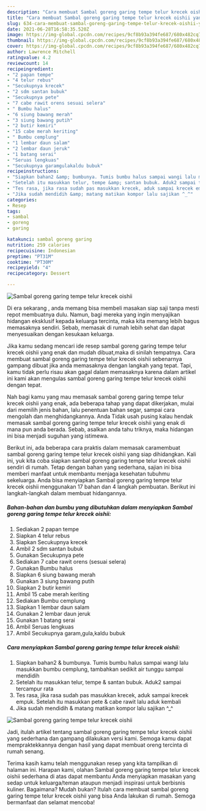 ```yaml
---
description: "Cara membuat Sambal goreng garing tempe telur krecek oishii yang lezat dan Mudah Dibuat"
title: "Cara membuat Sambal goreng garing tempe telur krecek oishii yang lezat dan Mudah Dibuat"
slug: 634-cara-membuat-sambal-goreng-garing-tempe-telur-krecek-oishii-yang-lezat-dan-mudah-dibuat
date: 2021-06-28T16:58:35.520Z
image: https://img-global.cpcdn.com/recipes/9cf8b93a394fe687/680x482cq70/sambal-goreng-garing-tempe-telur-krecek-oishii-foto-resep-utama.jpg
thumbnail: https://img-global.cpcdn.com/recipes/9cf8b93a394fe687/680x482cq70/sambal-goreng-garing-tempe-telur-krecek-oishii-foto-resep-utama.jpg
cover: https://img-global.cpcdn.com/recipes/9cf8b93a394fe687/680x482cq70/sambal-goreng-garing-tempe-telur-krecek-oishii-foto-resep-utama.jpg
author: Lawrence Mitchell
ratingvalue: 4.2
reviewcount: 14
recipeingredient:
- "2 papan tempe"
- "4 telur rebus"
- "Secukupnya krecek"
- "2 sdm santan bubuk"
- "Secukupnya pete"
- "7 cabe rawit orens sesuai selera"
- " Bumbu halus"
- "6 siung bawang merah"
- "3 siung bawang putih"
- "2 butir kemiri"
- "15 cabe merah keriting"
- " Bumbu cemplung"
- "1 lembar daun salam"
- "2 lembar daun jeruk"
- "1 batang serai"
- "Seruas lengkuas"
- "Secukupnya garamgulakaldu bubuk"
recipeinstructions:
- "Siapkan bahan2 &amp; bumbunya. Tumis bumbu halus sampai wangi lalu masukkan bumbu cemplung, tambahkan sedikit air tunggu sampai mendidih"
- "Setelah itu masukkan telur, tempe &amp; santan bubuk. Aduk2 sampai tercampur rata"
- "Tes rasa, jika rasa sudah pas masukkan krecek, aduk sampai krecek empuk. Setelah itu masukkan pete &amp; cabe rawit lalu aduk kembali"
- "Jika sudah mendidih &amp; matang matikan kompor lalu sajikan ^_^"
categories:
- Resep
tags:
- sambal
- goreng
- garing

katakunci: sambal goreng garing 
nutrition: 259 calories
recipecuisine: Indonesian
preptime: "PT31M"
cooktime: "PT30M"
recipeyield: "4"
recipecategory: Dessert

---
```



![Sambal goreng garing tempe telur krecek oishii](https://img-global.cpcdn.com/recipes/9cf8b93a394fe687/680x482cq70/sambal-goreng-garing-tempe-telur-krecek-oishii-foto-resep-utama.jpg)

Di era  sekarang , anda memang bisa membeli masakan siap saji tanpa mesti repot membuatnya dulu. Namun, bagi mereka yang ingin menyajikan hidangan eksklusif kepada keluarga tercinta, maka kita memang lebih bagus memasaknya sendiri. Sebab, memasak di rumah lebih sehat dan dapat menyesuaikan dengan kesukaan keluarga.

Jika kamu sedang mencari ide resep sambal goreng garing tempe telur krecek oishii yang enak dan mudah dibuat,maka di sinilah tempatnya. Cara membuat sambal goreng garing tempe telur krecek oishii  sebenarnya gampang dibuat jika anda memasaknya dengan langkah yang tepat. Tapi, kamu tidak perlu risau akan gagal dalam memasaknya 
karena dalam artikel ini kami akan mengulas sambal goreng garing tempe telur krecek oishii dengan tepat.  



Nah bagi kamu yang mau memasak sambal goreng garing tempe telur krecek oishii yang enak, ada beberapa tahap yang dapat dikerjakan, mulai dari memilih jenis bahan, lalu penentuan bahan segar, sampai cara mengolah dan menghidangkannya. Anda Tidak usah pusing kalau hendak memasak sambal goreng garing tempe telur krecek oishii yang enak di mana pun anda berada. Sebab, asalkan anda  tahu triknya, maka hidangan ini bisa menjadi suguhan yang istimewa.

Berikut ini, ada beberapa cara praktis  dalam memasak caramembuat sambal goreng garing tempe telur krecek oishii yang siap dihidangkan. Kali ini, yuk kita coba siapkan sambal goreng garing tempe telur krecek oishii sendiri di rumah. Tetap dengan bahan yang sederhana, sajian ini bisa memberi manfaat untuk membantu menjaga kesehatan tubuhmu sekeluarga. Anda bisa menyiapkan Sambal goreng garing tempe telur krecek oishii menggunakan 17 bahan dan 4 langkah pembuatan. Berikut ini langkah-langkah dalam membuat hidangannya.

<!--inarticleads1-->

##### Bahan-bahan dan bumbu yang dibutuhkan dalam menyiapkan Sambal goreng garing tempe telur krecek oishii:

1. Sediakan 2 papan tempe
1. Siapkan 4 telur rebus
1. Siapkan Secukupnya krecek
1. Ambil 2 sdm santan bubuk
1. Gunakan Secukupnya pete
1. Sediakan 7 cabe rawit orens (sesuai selera)
1. Gunakan  Bumbu halus
1. Siapkan 6 siung bawang merah
1. Gunakan 3 siung bawang putih
1. Siapkan 2 butir kemiri
1. Ambil 15 cabe merah keriting
1. Sediakan  Bumbu cemplung
1. Siapkan 1 lembar daun salam
1. Gunakan 2 lembar daun jeruk
1. Gunakan 1 batang serai
1. Ambil Seruas lengkuas
1. Ambil Secukupnya garam,gula,kaldu bubuk




<!--inarticleads2-->

##### Cara menyiapkan Sambal goreng garing tempe telur krecek oishii:

1. Siapkan bahan2 &amp; bumbunya. Tumis bumbu halus sampai wangi lalu masukkan bumbu cemplung, tambahkan sedikit air tunggu sampai mendidih
1. Setelah itu masukkan telur, tempe &amp; santan bubuk. Aduk2 sampai tercampur rata
1. Tes rasa, jika rasa sudah pas masukkan krecek, aduk sampai krecek empuk. Setelah itu masukkan pete &amp; cabe rawit lalu aduk kembali
1. Jika sudah mendidih &amp; matang matikan kompor lalu sajikan ^_^
<img src="//assets-global.cpcdn.com/assets/icons/button_play-2c75c40dde080a61004c1f40b05d8f140eaff45d7e9e6481dc71c63d2e7c4909.png" alt="Sambal goreng garing tempe telur krecek oishii">



Jadi, itulah artikel tentang  sambal goreng garing tempe telur krecek oishii  yang sederhana dan gampang dilakukan versi kami. Semoga kamu dapat mempraktekkannya dengan hasil yang dapat membuat oreng tercinta di rumah senang. 

Terima kasih kamu telah menggunakan resep yang kita tampilkan di halaman ini. Harapan kami, olahan  Sambal goreng garing tempe telur krecek oishii sederhana di atas dapat membantu Anda menyiapkan masakan yang sedap untuk keluarga/teman ataupun menjadi inspirasi untuk berbisnis kuliner. Bagaimana? Mudah bukan? Itulah cara membuat sambal goreng garing tempe telur krecek oishii yang bisa Anda lakukan di rumah. Semoga bermanfaat dan selamat mencoba!

